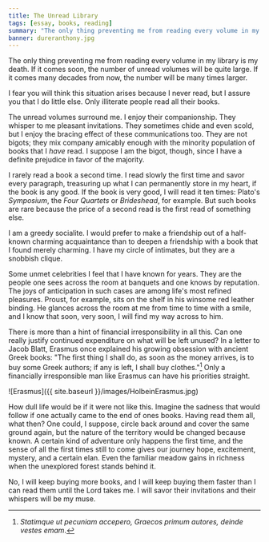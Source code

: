 ```yaml
---
title: The Unread Library
tags: [essay, books, reading]
summary: "The only thing preventing me from reading every volume in my library is my death. It may come soon, in which case the number of unread volumes will be quite large. It may come many decades from now, in which case the number will be many times larger."
banner: dureranthony.jpg
---
```



The only thing preventing me from reading every volume in my library is my death. If it comes soon, the number of unread volumes will be quite large. If it comes many decades from now, the number will be many times larger.

I fear you will think this situation arises because I never read, but I assure you that I do little else.  Only illiterate people read all their books.<!--more-->

The unread volumes surround me.  I enjoy their companionship.  They whisper to me pleasant invitations.  They sometimes chide and even scold, but I enjoy the bracing effect of these communications too.  They are not bigots; they mix company amicably enough with the minority population of books that I *have* read.  I suppose I am the bigot, though, since I have a definite prejudice in favor of the majority.

I rarely read a book a second time.  I read slowly the first time and savor every paragraph, treasuring up what I can permanently store in my heart, if the book is any good.  If the book is very good, I will read it ten times: Plato's *Symposium*, the *Four Quartets* or *Brideshead*, for example.  But such books are rare because the price of a second read is the first read of something else.

I am a greedy socialite.  I would prefer to make a friendship out of a half-known charming acquaintance than to deepen a friendship with a book that I found merely charming.  I have my circle of intimates, but they are a snobbish clique.

Some unmet celebrities I feel that I have known for years.  They are the people one sees across the room at banquets and one knows by reputation.  The joys of anticipation in such cases are among life's most refined pleasures.  Proust, for example, sits on the shelf in his winsome red leather binding.  He glances across the room at me from time to time with a smile, and I know that soon, very soon, I will find my way across to him.

There is more than a hint of financial irresponsibility in all this.  Can one really justify continued expenditure on what will be left unused?  In a letter to Jacob Blatt, Erasmus once explained his growing obsession with ancient Greek books: "The first thing I shall do, as soon as the money arrives, is to buy some Greek authors; if any is left, I shall buy clothes."[^ek]  Only a financially irresponsible man like Erasmus can have his priorities straight.

  [^ek]: *Statimque ut pecuniam accepero, Graecos primum autores, deinde vestes emam*.

![Erasmus]({{ site.baseurl }}/images/HolbeinErasmus.jpg)

How dull life would be if it were not like this.  Imagine the sadness that would follow if one actually came to the end of ones books.  Having read them all, what then?  One could, I suppose, circle back around and cover the same ground again, but the nature of the territory would be changed because known.  A certain kind of adventure only happens the first time, and the sense of all the first times still to come gives our journey hope, excitement, mystery, and a certain elan.  Even the familiar meadow gains in richness when the unexplored forest stands behind it.

No, I will keep buying more books, and I will keep buying them faster than I can read them until the Lord takes me.  I will savor their invitations and their whispers will be my muse.






